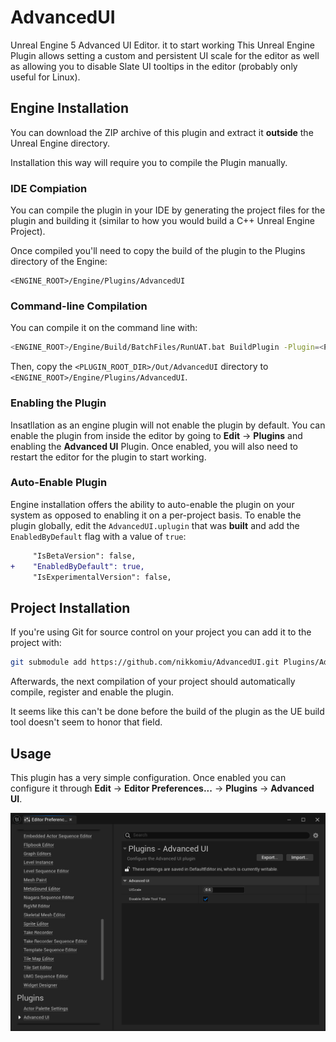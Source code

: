 # AdvancedUI

Unreal Engine 5 Advanced UI Editor.
it to start working
This Unreal Engine Plugin allows setting a custom and persistent UI scale for the editor
as well as allowing you to disable Slate UI tooltips in the editor (probably only useful for Linux).

## Engine Installation

You can download the ZIP archive of this plugin and extract it **outside** the Unreal Engine directory.

Installation this way will require you to compile the Plugin manually.

### IDE Compiation

You can compile the plugin in your IDE by generating the project files for the plugin and building it
(similar to how you would build a C++ Unreal Engine Project).

Once compiled you'll need to copy the build of the plugin to the Plugins directory of the Engine:

```
<ENGINE_ROOT>/Engine/Plugins/AdvancedUI
```

### Command-line Compilation

You can compile it on the command line with:

```bash
<ENGINE_ROOT>/Engine/Build/BatchFiles/RunUAT.bat BuildPlugin -Plugin=<PLUGIN_ROOT_DIR>/AdvancedUI.uplugin -Package=<PLUGIN_ROOT_DIR>/Out/AdvancedUI
```

Then, copy the `<PLUGIN_ROOT_DIR>/Out/AdvancedUI` directory to `<ENGINE_ROOT>/Engine/Plugins/AdvancedUI`.

### Enabling the Plugin

Insatllation as an engine plugin will not enable the plugin by default. You can enable the plugin from inside the editor
by going to **Edit** -> **Plugins** and enabling the **Advanced UI** Plugin.
Once enabled, you will also need to restart the editor for the plugin to start working.

### Auto-Enable Plugin

Engine installation offers the ability to auto-enable the plugin on your system as opposed to enabling it on a per-project basis. To enable the plugin globally, edit the `AdvancedUI.uplugin` that was **built** and add the `EnabledByDefault` flag with a value of `true`:

```diff
     "IsBetaVersion": false,
+    "EnabledByDefault": true,
     "IsExperimentalVersion": false,
```

## Project Installation

If you're using Git for source control on your project you can add it to the project with:

```bash
git submodule add https://github.com/nikkomiu/AdvancedUI.git Plugins/AdvancedUI
```

Afterwards, the next compilation of your project should automatically compile, register and enable the plugin.

It seems like this can't be done before the build of the plugin as the UE build tool doesn't seem to honor that field.

## Usage

This plugin has a very simple configuration. Once enabled you can configure it through **Edit** -> **Editor Preferences...** -> **Plugins** -> **Advanced UI**.

![Editor Preferences](./Resources/EditorPreferences.png)
